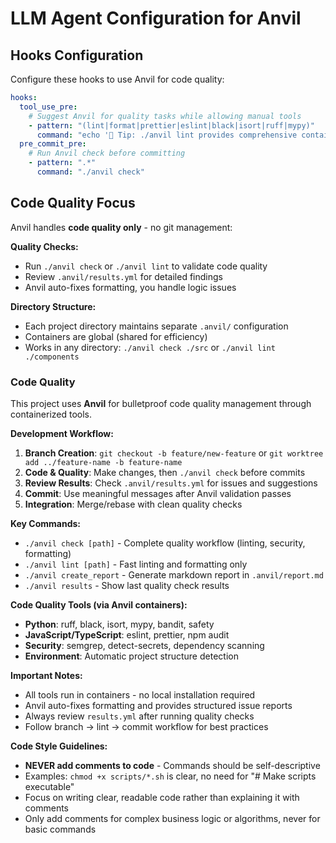 # LLM Agent Configuration for Anvil

## Hooks Configuration

Configure these hooks to use Anvil for code quality:

```yaml
hooks:
  tool_use_pre:
    # Suggest Anvil for quality tasks while allowing manual tools
    - pattern: "(lint|format|prettier|eslint|black|isort|ruff|mypy)"
      command: "echo '🔧 Tip: ./anvil lint provides comprehensive containerized quality checks'"
  pre_commit_pre:
    # Run Anvil check before committing
    - pattern: ".*"
      command: "./anvil check"
```

## Code Quality Focus

Anvil handles **code quality only** - no git management:

**Quality Checks:**
- Run `./anvil check` or `./anvil lint` to validate code quality
- Review `.anvil/results.yml` for detailed findings
- Anvil auto-fixes formatting, you handle logic issues

**Directory Structure:**
- Each project directory maintains separate `.anvil/` configuration
- Containers are global (shared for efficiency)
- Works in any directory: `./anvil check ./src` or `./anvil lint ./components`

### Code Quality

This project uses **Anvil** for bulletproof code quality management through containerized tools.

**Development Workflow:**

1. **Branch Creation**: `git checkout -b feature/new-feature` or `git worktree add ../feature-name -b feature-name`
2. **Code & Quality**: Make changes, then `./anvil check` before commits  
3. **Review Results**: Check `.anvil/results.yml` for issues and suggestions
4. **Commit**: Use meaningful messages after Anvil validation passes
5. **Integration**: Merge/rebase with clean quality checks

**Key Commands:**

- `./anvil check [path]` - Complete quality workflow (linting, security, formatting)
- `./anvil lint [path]` - Fast linting and formatting only
- `./anvil create_report` - Generate markdown report in `.anvil/report.md`
- `./anvil results` - Show last quality check results

**Code Quality Tools (via Anvil containers):**

- **Python**: ruff, black, isort, mypy, bandit, safety
- **JavaScript/TypeScript**: eslint, prettier, npm audit
- **Security**: semgrep, detect-secrets, dependency scanning
- **Environment**: Automatic project structure detection

**Important Notes:**

- All tools run in containers - no local installation required
- Anvil auto-fixes formatting and provides structured issue reports
- Always review `results.yml` after running quality checks
- Follow branch → lint → commit workflow for best practices

**Code Style Guidelines:**
- **NEVER add comments to code** - Commands should be self-descriptive
- Examples: `chmod +x scripts/*.sh` is clear, no need for "# Make scripts executable"
- Focus on writing clear, readable code rather than explaining it with comments
- Only add comments for complex business logic or algorithms, never for basic commands